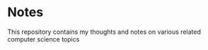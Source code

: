 # Notes

This repository contains my thoughts and notes on various related computer science topics

